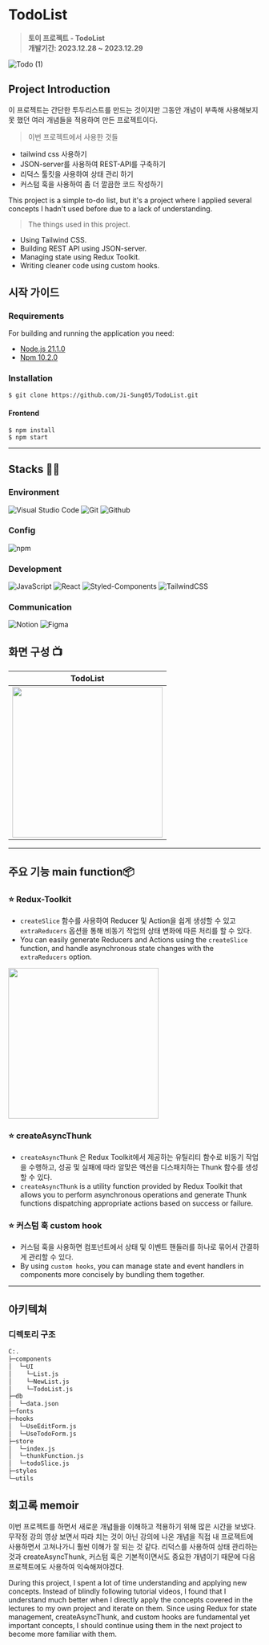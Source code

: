 
# TodoList
> **토이 프로젝트 - TodoList** <br/> **개발기간: 2023.12.28 ~ 2023.12.29**

![Todo (1)](https://github.com/Ji-Sung05/TodoList/assets/115493374/cb2b13be-355b-4aa2-8506-4cc3d484187f)                      

## Project Introduction
이 프로젝트는 간단한 투두리스트를 만드는 것이지만 그동안 개념이 부족해 사용해보지 못 했던 여러 개념들을 적용하여 만든 프로젝트이다.
> 이번 프로젝트에서 사용한 것들
- tailwind css 사용하기
- JSON-server를 사용하여 REST-API를 구축하기
- 리덕스 툴킷을 사용하여 상태 관리 하기
- 커스텀 훅을 사용하여 좀 더 깔끔한 코드 작성하기

This project is a simple to-do list, but it's a project where I applied several concepts I hadn't used before due to a lack of understanding.
> The things used in this project.
- Using Tailwind CSS.
- Building REST API using JSON-server.
- Managing state using Redux Toolkit.
- Writing cleaner code using custom hooks.
 

## 시작 가이드
### Requirements
For building and running the application you need:

- [Node.js 21.1.0](https://nodejs.org/ca/blog/release/v21.1.0/)
- [Npm 10.2.0](https://www.npmjs.com/package/npm/v/10.2.0)

### Installation
``` bash
$ git clone https://github.com/Ji-Sung05/TodoList.git
```

#### Frontend
```
$ npm install 
$ npm start
```

---

## Stacks 🧑‍💻

### Environment
![Visual Studio Code](https://img.shields.io/badge/Visual%20Studio%20Code-007ACC?style=for-the-badge&logo=Visual%20Studio%20Code&logoColor=white)
![Git](https://img.shields.io/badge/Git-F05032?style=for-the-badge&logo=Git&logoColor=white)
![Github](https://img.shields.io/badge/GitHub-181717?style=for-the-badge&logo=GitHub&logoColor=white)             

### Config
![npm](https://img.shields.io/badge/npm-CB3837?style=for-the-badge&logo=npm&logoColor=white)        

### Development
![JavaScript](https://img.shields.io/badge/JavaScript-F7DF1E?style=for-the-badge&logo=Javascript&logoColor=white)
![React](https://img.shields.io/badge/React-20232A?style=for-the-badge&logo=react&logoColor=61DAFB)
![Styled-Components](https://img.shields.io/badge/styled--components-DB7093?style=for-the-badge&logo=styled-components&logoColor=white)
![TailwindCSS](https://img.shields.io/badge/tailwindcss-%2338B2AC.svg?style=for-the-badge&logo=tailwind-css&logoColor=white)

### Communication
![Notion](https://img.shields.io/badge/Notion-000000?style=for-the-badge&logo=Notion&logoColor=white)
![Figma](https://img.shields.io/badge/Figma-F24E1E?style=for-the-badge&logo=figma&logoColor=white)

## 화면 구성 📺
| TodoList                        | 
| :---------------------------------: | 
| <img src="https://github.com/Ji-Sung05/todo_ji/assets/115493374/f9243c53-90c9-443e-b73c-b93389ea8f74" width="300" />

---
## 주요 기능 main function📦

### ⭐️ Redux-Toolkit
- `createSlice` 함수를 사용하여 Reducer 및 Action을 쉽게 생성할 수 있고 `extraReducers` 옵션을 통해 비동기 작업의 상태 변화에 따른 처리를 할 수 있다.
- You can easily generate Reducers and Actions using the `createSlice` function, and handle asynchronous state changes with the `extraReducers` option.

<img src="https://github.com/Ji-Sung05/loginform/assets/115493374/c078062d-58b7-4b33-b88c-f0907198b673" width="300" />

### ⭐️ createAsyncThunk
- `createAsyncThunk` 은 Redux Toolkit에서 제공하는 유틸리티 함수로 비동기 작업을 수행하고, 성공 및 실패에 따라 알맞은 액션을 디스패치하는 Thunk 함수를 생성할 수 있다.
- `createAsyncThunk` is a utility function provided by Redux Toolkit that allows you to perform asynchronous operations and generate Thunk functions dispatching appropriate actions based on success or failure.

### ⭐️ 커스텀 훅 custom hook
- 커스텀 훅을 사용하면 컴포넌트에서 상태 및 이벤트 핸들러를 하나로 묶어서 간결하게 관리할 수 있다.
- By using `custom hooks`, you can manage state and event handlers in components more concisely by bundling them together.

---
## 아키텍쳐

### 디렉토리 구조
```bash
C:.
├─components
│  └─UI
│    └─List.js
│    └─NewList.js
│    └─TodoList.js
├─db
│  └─data.json
├─fonts
├─hooks
│  └─UseEditForm.js
│  └─UseTodoForm.js
├─store
│  └─index.js
│  └─thunkFunction.js
│  └─todoSlice.js
├─styles
└─utils
```
## 회고록 memoir
이번 프로젝트를 하면서 새로운 개념들을 이해하고 적용하기 위해 많은 시간을 보냈다. 무작정 강의 영상 보면서 따라 치는 것이 아닌 강의에 나온 개념을 직접 내 프로젝트에 사용하면서 고쳐나가니 훨씬 이해가 잘 되는 것 같다. 리덕스를 사용하여 상태 관리하는 것과 createAsyncThunk, 커스텀 훅은 기본적이면서도 중요한 개념이기 때문에 다음 프로젝트에도 사용하여 익숙해져야겠다.

During this project, I spent a lot of time understanding and applying new concepts. Instead of blindly following tutorial videos, I found that I understand much better when I directly apply the concepts covered in the lectures to my own project and iterate on them. Since using Redux for state management, createAsyncThunk, and custom hooks are fundamental yet important concepts, I should continue using them in the next project to become more familiar with them.
